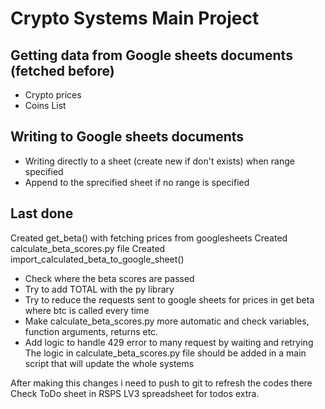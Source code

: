 # Crypto Systems Main Project
## Getting data from Google sheets documents (fetched before)
- Crypto prices
- Coins List
## Writing to Google sheets documents 
- Writing directly to a sheet (create new if don't exists) when range specified
- Append to the sprecified sheet if no range is specified

## Last done
Created get_beta() with fetching prices from googlesheets
Created calculate_beta_scores.py file
Created import_calculated_beta_to_google_sheet()
- Check where the beta scores are passed
- Try to add TOTAL with the py library
- Try to reduce the requests sent to google sheets for prices in get beta where btc is called every time
- Make calculate_beta_scores.py more automatic and check variables, function arguments, returns etc.
- Add logic to handle 429 error to many request by waiting and retrying
The logic in calculate_beta_scores.py file should be added in a main script that will update the whole systems 

After making this changes i need to push to git to refresh the codes there
Check ToDo sheet in RSPS LV3 spreadsheet for todos extra.

